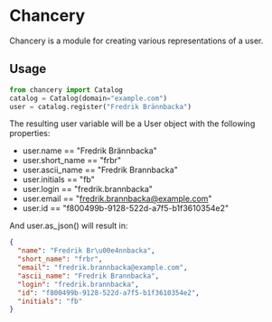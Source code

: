 # Chancery
Chancery is a module for creating various representations of a user.

## Usage
```python
from chancery import Catalog
catalog = Catalog(domain="example.com")
user = catalog.register("Fredrik Brännbacka")
```

The resulting user variable will be a User object with the following properties:
- user.name == "Fredrik Brännbacka"
- user.short_name == "frbr"
- user.ascii_name == "Fredrik Brannbacka"
- user.initials == "fb"
- user.login == "fredrik.brannbacka"
- user.email == "fredrik.brannbacka@example.com"
- user.id == "f800499b-9128-522d-a7f5-b1f3610354e2"

And user.as_json() will result in:

```json
{
  "name": "Fredrik Br\u00e4nnbacka", 
  "short_name": "frbr", 
  "email": "fredrik.brannbacka@example.com", 
  "ascii_name": "Fredrik Brannbacka", 
  "login": "fredrik.brannbacka", 
  "id": "f800499b-9128-522d-a7f5-b1f3610354e2", 
  "initials": "fb"
}
```
